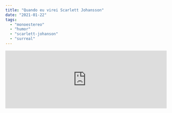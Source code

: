 ```yaml
---
title: "Quando eu virei Scarlett Johansson"
date: "2021-01-22"
tags: 
  - "monoestereo"
  - "humor"
  - "scarlett-johanson"
  - "surreal"
---
```


<iframe src="https://anchor.fm/monoestereo/embed/episodes/Quando-eu-virei-Scarlett-Johansson-ei7nfa" height="180px" width="100%" frameborder="0" scrolling="no" style="width:100%; height:180px;"></iframe>
